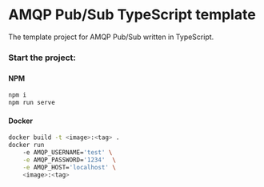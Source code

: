 # AMQP Pub/Sub TypeScript template
The template project for AMQP Pub/Sub written in TypeScript.

<h3>Start the project:<h3>

<h4>NPM</h4>

```bash
npm i
npm run serve
```

<h4>Docker</h4>

```bash
docker build -t <image>:<tag> .
docker run 
    -e AMQP_USERNAME='test' \
    -e AMQP_PASSWORD='1234'  \
    -e AMQP_HOST='localhost' \
    <image>:<tag>
```

